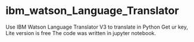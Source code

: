 # ibm_watson_Language_Translator
Use IBM Watson Language Translator V3 to translate in Python
Get ur key, Lite version is free
The code was written in jupyter notebook.
